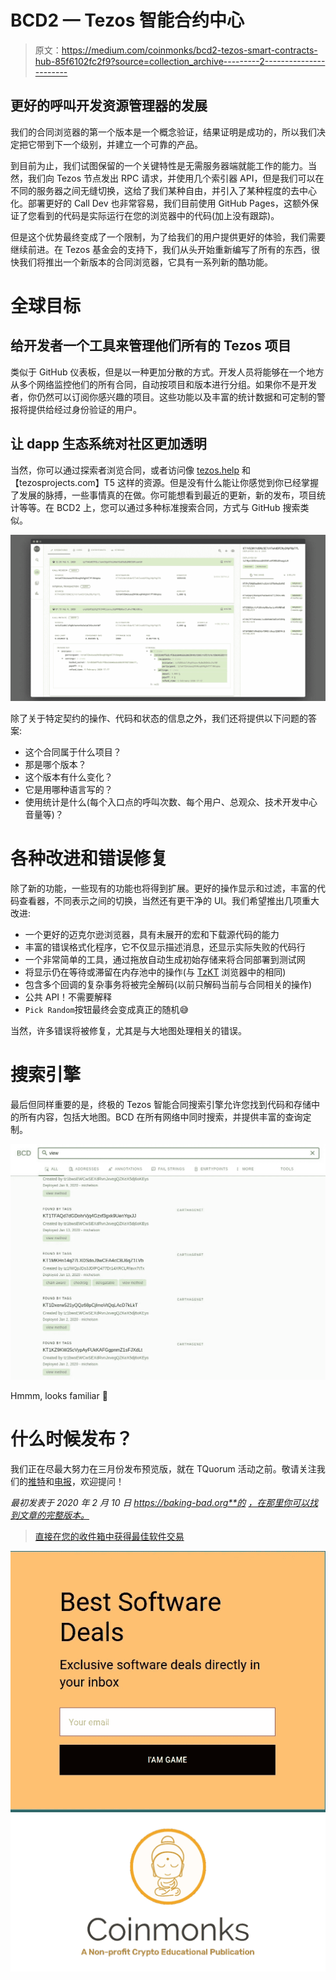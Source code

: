 # BCD2 — Tezos 智能合约中心

> 原文：<https://medium.com/coinmonks/bcd2-tezos-smart-contracts-hub-85f6102fc2f9?source=collection_archive---------2----------------------->

## 更好的呼叫开发资源管理器的发展

我们的合同浏览器的第一个版本是一个概念验证，结果证明是成功的，所以我们决定把它带到下一个级别，并建立一个可靠的产品。

到目前为止，我们试图保留的一个关键特性是无需服务器端就能工作的能力。当然，我们向 Tezos 节点发出 RPC 请求，并使用几个索引器 API，但是我们可以在不同的服务器之间无缝切换，这给了我们某种自由，并引入了某种程度的去中心化。部署更好的 Call Dev 也非常容易，我们目前使用 GitHub Pages，这额外保证了您看到的代码是实际运行在您的浏览器中的代码(加上没有跟踪)。

但是这个优势最终变成了一个限制，为了给我们的用户提供更好的体验，我们需要继续前进。在 Tezos 基金会的支持下，我们从头开始重新编写了所有的东西，很快我们将推出一个新版本的合同浏览器，它具有一系列新的酷功能。

# 全球目标

## 给开发者一个工具来管理他们所有的 Tezos 项目

类似于 GitHub 仪表板，但是以一种更加分散的方式。开发人员将能够在一个地方从多个网络监控他们的所有合同，自动按项目和版本进行分组。如果你不是开发者，你仍然可以订阅你感兴趣的项目。这些功能以及丰富的统计数据和可定制的警报将提供给经过身份验证的用户。

## **让 dapp 生态系统对社区更加透明**

当然，你可以通过探索者浏览合同，或者访问像 [tezos.help](http://tezos.help) 和【tezosprojects.com】T5 这样的资源。但是没有什么能让你感觉到你已经掌握了发展的脉搏，一些事情真的在做。你可能想看到最近的更新，新的发布，项目统计等等。在 BCD2 上，您可以通过多种标准搜索合同，方式与 GitHub 搜索类似。

![](img/23056cc00507c3e39108a089f5f79b30.png)

除了关于特定契约的操作、代码和状态的信息之外，我们还将提供以下问题的答案:

*   这个合同属于什么项目？
*   那是哪个版本？
*   这个版本有什么变化？
*   它是用哪种语言写的？
*   使用统计是什么(每个入口点的呼叫次数、每个用户、总观众、技术开发中心音量等)？

# 各种改进和错误修复

除了新的功能，一些现有的功能也将得到扩展。更好的操作显示和过滤，丰富的代码查看器，不同表示之间的切换，当然还有更干净的 UI。我们希望推出几项重大改进:

*   一个更好的迈克尔逊浏览器，具有未展开的宏和下载源代码的能力
*   丰富的错误格式化程序，它不仅显示描述消息，还显示实际失败的代码行
*   一个非常简单的工具，通过拖放自动生成初始存储来将合同部署到测试网
*   将显示仍在等待或滞留在内存池中的操作(与 [TzKT](https://tzkt.io/) 浏览器中的相同)
*   包含多个回调的复杂事务将被完全解码(以前只解码当前与合同相关的操作)
*   公共 API！不需要解释
*   `Pick Random`按钮最终会变成真正的随机😅

当然，许多错误将被修复，尤其是与大地图处理相关的错误。

# 搜索引擎

最后但同样重要的是，终极的 Tezos 智能合同搜索引擎允许您找到代码和存储中的所有内容，包括大地图。BCD 在所有网络中同时搜索，并提供丰富的查询定制。

![](img/f7eadb884e26c292c73c98bcbe953e9d.png)

Hmmm, looks familiar 🤔

# 什么时候发布？

我们正在尽最大努力在三月份发布预览版，就在 TQuorum 活动之前。敬请关注我们的[推特](https://twitter.com/tezosbakingbad)和[电报](https://t.me/baking_bad_chat)，欢迎提问！

*最初发表于 2020 年 2 月 10 日 https://baking-bad.org**的* [*，在那里你可以找到文章的完整版本。*](https://baking-bad.org/blog/2020/03/10/explorer-bcd2-tezos-smart-contracts-hub/)

> [直接在您的收件箱中获得最佳软件交易](https://coincodecap.com/?utm_source=coinmonks)

[![](img/7c0b3dfdcbfea594cc0ae7d4f9bf6fcb.png)](https://coincodecap.com/?utm_source=coinmonks)[![](img/e9dbce386c4f90837b5db529a4c87766.png)](https://coincodecap.com)